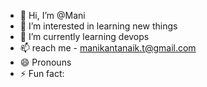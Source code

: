 - 👋 Hi, I’m @Mani
- 👀 I’m interested in learning new things
- 🌱 I’m currently learning devops
- 📫  reach me - manikantanaik.t@gmail.com
- 😄 Pronouns
- ⚡ Fun fact:

<!---
Manijee1/Manijee1 is a ✨ special ✨ repository because its `README.md` (this file) appears on your GitHub profile.
You can click the Preview link to take a look at your changes.
--->

